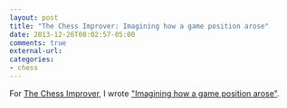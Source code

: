 ```yaml
---
layout: post
title: "The Chess Improver: Imagining how a game position arose"
date: 2013-12-26T08:02:57-05:00
comments: true
external-url: 
categories:
- chess
---
```

For [The Chess Improver](http://chessimprover.com/), I wrote ["Imagining how a game position arose"](http://chessimprover.com/imagining-how-a-game-position-arose/).